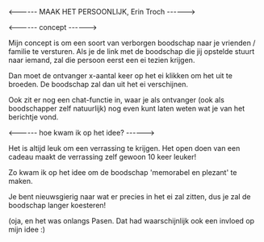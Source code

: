 <------ MAAK HET PERSOONLIJK, Erin Troch ------>


<------ concept ------>

Mijn concept is om een soort van verborgen boodschap naar je vrienden / familie te versturen.
Als je de link met de boodschap die jij opstelde stuurt naar iemand, zal die persoon eerst een ei tezien krijgen.

Dan moet de ontvanger x-aantal keer op het ei klikken om het uit te broeden.
De boodschap zal dan uit het ei verschijnen.

Ook zit er nog een chat-functie in, waar je als ontvanger (ook als boodschapper zelf natuurlijk) nog even kunt laten weten wat je van het berichtje vond.


<------ hoe kwam ik op het idee? ------>

Het is altijd leuk om een verrassing te krijgen.
Het open doen van een cadeau maakt de verrassing zelf gewoon 10 keer leuker!

Zo kwam ik op het idee om de boodschap 'memorabel en plezant' te maken.

Je bent nieuwsgierig naar wat er precies in het ei zal zitten, dus je zal de boodschap langer koesteren!

(oja, en het was onlangs Pasen. Dat had waarschijnlijk ook een invloed op mijn idee :)